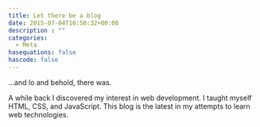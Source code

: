 ```yaml
---
title: Let there be a blog
date: 2015-07-04T16:50:32+00:00
description : ""
categories:
  - Meta
hasequations: false
hascode: false
---
```

&#8230;and lo and behold, there was.

A while back I discovered my interest in web development. I taught myself HTML, CSS, and JavaScript. This blog is the latest in my attempts to learn web technologies.
